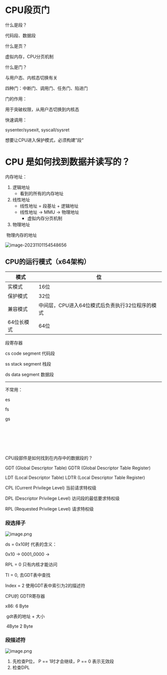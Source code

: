 # CPU段页门



什么是段？

代码段、数据段



什么是页？

虚拟内存，CPU分页机制



什么是门？

与用户态、内核态切换有关

四种门：中断门、调用门、任务门、陷进门

门的作用：

用于突破权限，从用户态切换到内核态

快速调用：

sysenter/sysexit, syscall/sysret



想要让CPU进入保护模式，必须构建”段“





# CPU 是如何找到数据并读写的？

内存地址：

1. 逻辑地址
   - 看到的所有的内存地址
2. 线性地址
   - 线性地址 = 段基址 + 逻辑地址
   - 线性地址 -> MMU -> 物理地址
     - 虚拟内存分页机制
3. 物理地址

​	物理内存的地址

![image-20231101154548656](https://picbed-1255660905.cos.ap-chengdu.myqcloud.com/doc/image-20231101154548656.png)

## CPU的运行模式（x64架构）

| 模式       | 位                                              |
| ---------- | ----------------------------------------------- |
| 实模式     | 16位                                            |
| 保护模式   | 32位                                            |
| 兼容模式   | 中间层，CPU进入64位模式后负责执行32位程序的模式 |
| 64位长模式 | 64位                                            |



段寄存器

cs			code segment 代码段

ss			stack segment 栈段	

ds			data segment 数据段

--------------------------------

不常用：

es

fs

gs



​		

​		

​	

CPU段部件是如何找到在内存中的数据段的？

GDT (Global Descriptor Table)	GDTR (Global Descriptor Table Register)

LDT (Local Descriptor Table)		LDTR (Local Descriptor Table Register)

CPL (Current Privilege Level)		当前请求特权级

DPL (Descriptor Privilege Level)	访问段的最低要求特权级

RPL (Requested Privilege Level)	请求特权级



### 段选择子

![image.png](https://picbed-1255660905.cos.ap-chengdu.myqcloud.com/doc/1664933044060-d8906cab-eeb2-4b9f-9844-50938b39de0c.png)

ds = 0x10时 代表的含义：

0x10 -> 0001_0000 ->

RPL = 0 只有内核才能访问

TI = 0, 去GDT表中查找

 Index = 2 使用GDT表中索引为2的描述符



CPU的 GDTR寄存器

x86: 6 Byte

​	gdt表的地址 	+ 	大小

​			4Byte				2 Byte



### 段描述符

![image.png](https://picbed-1255660905.cos.ap-chengdu.myqcloud.com/doc/1664933163231-a737cebe-e875-45a9-9ee7-7240f0c8ee8a.png)

1. 先检查P位， P == 1时才会继续，P == 0 表示无效段
2. 检查DPL